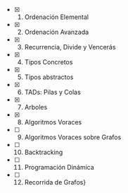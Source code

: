- [x] 1) Ordenación Elemental
- [x] 2) Ordenación Avanzada
- [x] 3) Recurrencia, Divide y Vencerás
- [x] 4) Tipos Concretos
- [x] 5) Tipos abstractos
- [x] 6) TADs: Pilas y Colas
- [x] 7) Arboles
- [x] 8) Algoritmos Voraces
- [ ] 9) Algoritmos Voraces sobre Grafos
- [ ] 10) Backtracking
- [ ] 11) Programación Dinámica
- [ ] 12) Recorrida de Grafos}